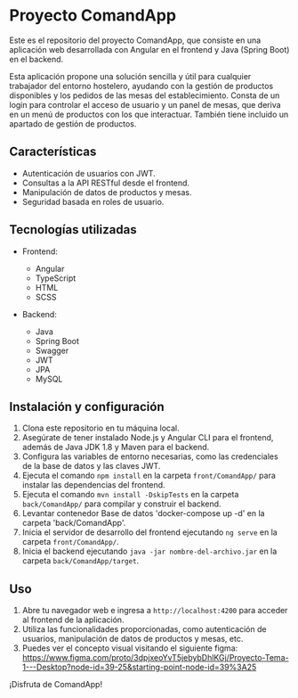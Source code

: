 # Proyecto ComandApp

Este es el repositorio del proyecto ComandApp, que consiste en una aplicación web desarrollada con Angular en el frontend y Java (Spring Boot) en el backend. 

Esta aplicación propone una solución sencilla y útil para cualquier trabajador del entorno hostelero, ayudando con la gestión de productos disponibles y los pedidos de las mesas del establecimiento. Consta de un login para controlar el acceso de usuario y un panel de mesas, que deriva en un menú de productos con los que interactuar. También tiene incluido un apartado de gestión de productos.

## Características

- Autenticación de usuarios con JWT.
- Consultas a la API RESTful desde el frontend.
- Manipulación de datos de productos y mesas.
- Seguridad basada en roles de usuario.

## Tecnologías utilizadas

- Frontend:
  - Angular
  - TypeScript
  - HTML
  - SCSS

- Backend:
  - Java
  - Spring Boot
  - Swagger
  - JWT
  - JPA
  - MySQL


## Instalación y configuración

1. Clona este repositorio en tu máquina local.
2. Asegúrate de tener instalado Node.js y Angular CLI para el frontend, además de Java JDK 1.8 y Maven para el backend.
3. Configura las variables de entorno necesarias, como las credenciales de la base de datos y las claves JWT.
4. Ejecuta el comando `npm install` en la carpeta `front/ComandApp/` para instalar las dependencias del frontend.
5. Ejecuta el comando `mvn install -DskipTests` en la carpeta `back/ComandApp/` para compilar y construir el backend.
6. Levantar contenedor Base de datos 'docker-compose up -d' en la carpeta 'back/ComandApp'.
7. Inicia el servidor de desarrollo del frontend ejecutando `ng serve` en la carpeta `front/ComandApp/`.
8. Inicia el backend ejecutando `java -jar nombre-del-archivo.jar` en la carpeta `back/ComandApp/target`.

## Uso

1. Abre tu navegador web e ingresa a `http://localhost:4200` para acceder al frontend de la aplicación.
2. Utiliza las funcionalidades proporcionadas, como autenticación de usuarios, manipulación de datos de productos y mesas, etc.
3. Puedes ver el concepto visual visitando el siguiente figma:
   https://www.figma.com/proto/3dpjxeoYvT5jebybDhlKGj/Proyecto-Tema-1---Desktop?node-id=39-25&starting-point-node-id=39%3A25


¡Disfruta de ComandApp!
